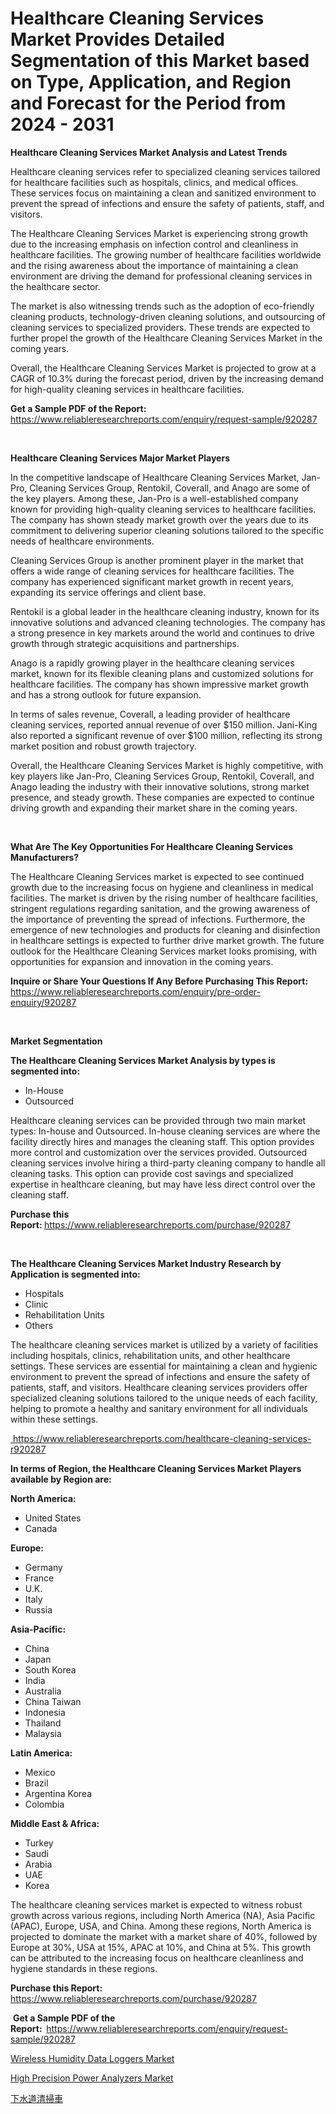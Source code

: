 <p><h1>Healthcare Cleaning Services Market Provides Detailed Segmentation of this Market based on Type, Application, and Region and Forecast for the Period from 2024 - 2031</h1></p><p><strong>Healthcare Cleaning Services Market Analysis and Latest Trends</strong></p>
<p><p>Healthcare cleaning services refer to specialized cleaning services tailored for healthcare facilities such as hospitals, clinics, and medical offices. These services focus on maintaining a clean and sanitized environment to prevent the spread of infections and ensure the safety of patients, staff, and visitors.</p><p>The Healthcare Cleaning Services Market is experiencing strong growth due to the increasing emphasis on infection control and cleanliness in healthcare facilities. The growing number of healthcare facilities worldwide and the rising awareness about the importance of maintaining a clean environment are driving the demand for professional cleaning services in the healthcare sector.</p><p>The market is also witnessing trends such as the adoption of eco-friendly cleaning products, technology-driven cleaning solutions, and outsourcing of cleaning services to specialized providers. These trends are expected to further propel the growth of the Healthcare Cleaning Services Market in the coming years.</p><p>Overall, the Healthcare Cleaning Services Market is projected to grow at a CAGR of 10.3% during the forecast period, driven by the increasing demand for high-quality cleaning services in healthcare facilities.</p></p>
<p><strong>Get a Sample PDF of the Report:&nbsp;</strong> <a href="https://www.reliableresearchreports.com/enquiry/request-sample/920287">https://www.reliableresearchreports.com/enquiry/request-sample/920287</a></p>
<p>&nbsp;</p>
<p><strong>Healthcare Cleaning Services Major Market Players</strong></p>
<p><p>In the competitive landscape of Healthcare Cleaning Services Market, Jan-Pro, Cleaning Services Group, Rentokil, Coverall, and Anago are some of the key players. Among these, Jan-Pro is a well-established company known for providing high-quality cleaning services to healthcare facilities. The company has shown steady market growth over the years due to its commitment to delivering superior cleaning solutions tailored to the specific needs of healthcare environments.</p><p>Cleaning Services Group is another prominent player in the market that offers a wide range of cleaning services for healthcare facilities. The company has experienced significant market growth in recent years, expanding its service offerings and client base.</p><p>Rentokil is a global leader in the healthcare cleaning industry, known for its innovative solutions and advanced cleaning technologies. The company has a strong presence in key markets around the world and continues to drive growth through strategic acquisitions and partnerships.</p><p>Anago is a rapidly growing player in the healthcare cleaning services market, known for its flexible cleaning plans and customized solutions for healthcare facilities. The company has shown impressive market growth and has a strong outlook for future expansion.</p><p>In terms of sales revenue, Coverall, a leading provider of healthcare cleaning services, reported annual revenue of over $150 million. Jani-King also reported a significant revenue of over $100 million, reflecting its strong market position and robust growth trajectory.</p><p>Overall, the Healthcare Cleaning Services Market is highly competitive, with key players like Jan-Pro, Cleaning Services Group, Rentokil, Coverall, and Anago leading the industry with their innovative solutions, strong market presence, and steady growth. These companies are expected to continue driving growth and expanding their market share in the coming years.</p></p>
<p>&nbsp;</p>
<p><strong>What Are The Key Opportunities For Healthcare Cleaning Services Manufacturers?</strong></p>
<p><p>The Healthcare Cleaning Services market is expected to see continued growth due to the increasing focus on hygiene and cleanliness in medical facilities. The market is driven by the rising number of healthcare facilities, stringent regulations regarding sanitation, and the growing awareness of the importance of preventing the spread of infections. Furthermore, the emergence of new technologies and products for cleaning and disinfection in healthcare settings is expected to further drive market growth. The future outlook for the Healthcare Cleaning Services market looks promising, with opportunities for expansion and innovation in the coming years.</p></p>
<p><strong>Inquire or Share Your Questions If Any Before Purchasing This Report:</strong> <a href="https://www.reliableresearchreports.com/enquiry/pre-order-enquiry/920287">https://www.reliableresearchreports.com/enquiry/pre-order-enquiry/920287</a></p>
<p>&nbsp;</p>
<p><strong>Market Segmentation</strong></p>
<p><strong>The Healthcare Cleaning Services Market Analysis by types is segmented into:</strong></p>
<p><ul><li>In-House</li><li>Outsourced</li></ul></p>
<p><p>Healthcare cleaning services can be provided through two main market types: In-house and Outsourced. In-house cleaning services are where the facility directly hires and manages the cleaning staff. This option provides more control and customization over the services provided. Outsourced cleaning services involve hiring a third-party cleaning company to handle all cleaning tasks. This option can provide cost savings and specialized expertise in healthcare cleaning, but may have less direct control over the cleaning staff.</p></p>
<p><strong>Purchase this Report:&nbsp;</strong><a href="https://www.reliableresearchreports.com/purchase/920287">https://www.reliableresearchreports.com/purchase/920287</a></p>
<p>&nbsp;</p>
<p><strong>The Healthcare Cleaning Services Market Industry Research by Application is segmented into:</strong></p>
<p><ul><li>Hospitals</li><li>Clinic</li><li>Rehabilitation Units</li><li>Others</li></ul></p>
<p><p>The healthcare cleaning services market is utilized by a variety of facilities including hospitals, clinics, rehabilitation units, and other healthcare settings. These services are essential for maintaining a clean and hygienic environment to prevent the spread of infections and ensure the safety of patients, staff, and visitors. Healthcare cleaning services providers offer specialized cleaning solutions tailored to the unique needs of each facility, helping to promote a healthy and sanitary environment for all individuals within these settings.</p></p>
<p><a href="https://www.reliableresearchreports.com/healthcare-cleaning-services-r920287">&nbsp;https://www.reliableresearchreports.com/healthcare-cleaning-services-r920287</a></p>
<p><strong>In terms of Region, the Healthcare Cleaning Services Market Players available by Region are:</strong></p>
<p>
    <p> <strong> North America: </strong>
        <ul>
            <li>United States</li>
            <li>Canada</li>
        </ul>
        </p> 
    <p> <strong> Europe: </strong>
        <ul>
            <li>Germany</li>
            <li>France</li>
            <li>U.K.</li>
            <li>Italy</li>
            <li>Russia</li>
        </ul>
        </p> 
    <p> <strong> Asia-Pacific: </strong>
        <ul>
            <li>China</li>
            <li>Japan</li>
            <li>South Korea</li>
            <li>India</li>
            <li>Australia</li>
            <li>China Taiwan</li>
            <li>Indonesia</li>
            <li>Thailand</li>
            <li>Malaysia</li>
        </ul>
        </p> 
    <p> <strong> Latin America: </strong>
        <ul>
            <li>Mexico</li>
            <li>Brazil</li>
            <li>Argentina Korea</li>
            <li>Colombia</li>
        </ul>
        </p> 
    <p> <strong> Middle East & Africa: </strong>
        <ul>
            <li>Turkey</li>
            <li>Saudi</li>
            <li>Arabia</li>
            <li>UAE</li>
            <li>Korea</li>
        </ul>
    </p>
    </p>
<p><p>The healthcare cleaning services market is expected to witness robust growth across various regions, including North America (NA), Asia Pacific (APAC), Europe, USA, and China. Among these regions, North America is projected to dominate the market with a market share of 40%, followed by Europe at 30%, USA at 15%, APAC at 10%, and China at 5%. This growth can be attributed to the increasing focus on healthcare cleanliness and hygiene standards in these regions.</p></p>
<p><strong>Purchase this Report: </strong><a href="https://www.reliableresearchreports.com/purchase/920287">https://www.reliableresearchreports.com/purchase/920287</a></p>
<p>&nbsp;<strong>Get a Sample PDF of the Report:&nbsp;&nbsp;</strong><a href="https://www.reliableresearchreports.com/enquiry/request-sample/920287">https://www.reliableresearchreports.com/enquiry/request-sample/920287</a></p>
<p><strong></strong></p>
<p><p><a href="https://github.com/beatblasta/Market-Research-Report-List-4/blob/main/wireless-humidity-data-loggers-market.md">Wireless Humidity Data Loggers Market</a></p><p><a href="https://github.com/angelajermaine/Market-Research-Report-List-4/blob/main/high-precision-power-analyzers-market.md">High Precision Power Analyzers Market</a></p><p><a href="https://github.com/FredaJerde/Market-Research-Report-List-1/blob/main/7534829170839.md">下水道清掃車</a></p></p>